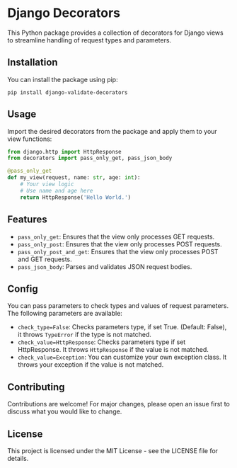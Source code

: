 
# Django Decorators

This Python package provides a collection of decorators for Django views to streamline handling of request types and parameters.

## Installation

You can install the package using pip:

```shell
pip install django-validate-decorators
```

## Usage

Import the desired decorators from the package and apply them to your view functions:

```python
from django.http import HttpResponse
from decorators import pass_only_get, pass_json_body

@pass_only_get
def my_view(request, name: str, age: int):
    # Your view logic
    # Use name and age here
    return HttpResponse('Hello World.')
```

## Features

- `pass_only_get`: Ensures that the view only processes GET requests.
- `pass_only_post`: Ensures that the view only processes POST requests.
- `pass_only_post_and_get`: Ensures that the view only processes POST and GET requests.
- `pass_json_body`: Parses and validates JSON request bodies.

## Config

You can pass parameters to check types and values of request parameters. The following parameters are available:

- `check_type=False`: Checks parameters type, if set True. (Default: False), it throws `TypeError` if the type is not matched.
- `check_value=HttpResponse`: Checks parameters type if set HttpResponse. It throws `HttpResponse` if the value is not matched.
- `check_value=Exception`: You can customize your own exception class. It throws your exception if the value is not matched.


## Contributing

Contributions are welcome! For major changes, please open an issue first to discuss what you would like to change.

## License

This project is licensed under the MIT License - see the LICENSE file for details.
